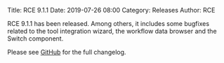 Title: RCE 9.1.1
Date: 2019-07-26 08:00
Category: Releases
Author: RCE

RCE 9.1.1 has been released. Among others, it includes some bugfixes related to the tool integration wizard, the workflow data browser and the Switch component.


Please see [GitHub](https://github.com/rcenvironment/rce/releases) for the full changelog.